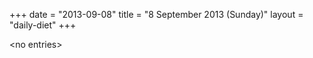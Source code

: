 +++
date = "2013-09-08"
title = "8 September 2013 (Sunday)"
layout = "daily-diet"
+++


\<no entries\>

